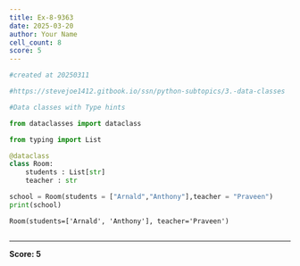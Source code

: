 ```yaml
---
title: Ex-8-9363
date: 2025-03-20
author: Your Name
cell_count: 8
score: 5
---
```


```python
#created at 20250311
```


```python
#https://stevejoe1412.gitbook.io/ssn/python-subtopics/3.-data-classes
```


```python
#Data classes with Type hints
```


```python
from dataclasses import dataclass
```


```python
from typing import List
```


```python
@dataclass
class Room:
    students : List[str]
    teacher : str
```


```python
school = Room(students = ["Arnald","Anthony"],teacher = "Praveen")
print(school)
```

    Room(students=['Arnald', 'Anthony'], teacher='Praveen')



```python

```


---
**Score: 5**